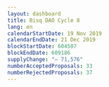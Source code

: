 ```yaml
---
layout: dashboard
title: Bisq DAO Cycle 8
lang: en
calendarStartDate: 19 Nov 2019
calendarEndDate: 21 Dec 2019
blockStartDate: 604507
blockEndDate: 609186
supplyChange: "— 71,576"
numberAcceptedProposals: 33
numberRejectedProposals: 37
---
```

